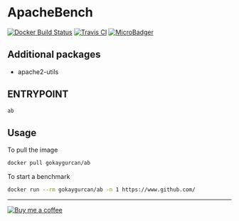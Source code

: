 # ApacheBench

[![Docker Build Status](https://img.shields.io/docker/build/gokaygurcan/ab.svg?style=for-the-badge&logo=docker&colorA=22b8eb)](https://hub.docker.com/r/gokaygurcan/ab/) [![Travis CI](https://img.shields.io/travis/gokaygurcan/dockerfile-ab.svg?style=for-the-badge&logo=travis&colorA=39a85b)](https://travis-ci.org/gokaygurcan/dockerfile-ab) [![MicroBadger](https://img.shields.io/microbadger/image-size/gokaygurcan/ab.svg?style=for-the-badge&colorA=337ab7&colorB=252528)](https://microbadger.com/images/gokaygurcan/ab)

<h2>Additional packages</h2>

- apache2-utils

<h2>ENTRYPOINT</h2>

```bash
ab
```

<h2>Usage</h2>

To pull the image

```bash
docker pull gokaygurcan/ab
```

To start a benchmark

```bash
docker run --rm gokaygurcan/ab -n 1 https://www.github.com/
```

---

[![Buy me a coffee](https://www.buymeacoffee.com/assets/img/guidelines/download-assets-sm-2.svg)](https://www.buymeacoffee.com/gokaygurcan)
